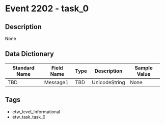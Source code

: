 # Event 2202 - task_0

## Description
None

## Data Dictionary
|Standard Name|Field Name|Type|Description|Sample Value|
|---|---|---|---|---|
|TBD|Message1|TBD|UnicodeString|None|None|

## Tags
* etw_level_Informational
* etw_task_task_0